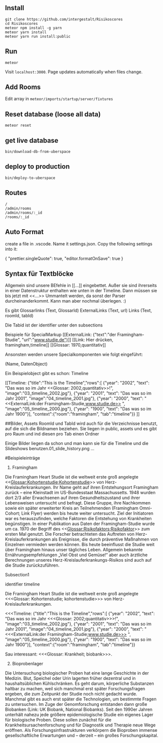 ## Install
```
git clone https://github.com/intergestalt/Risikoscores
cd Risikoscores
meteor npm install -g yarn
meteor yarn install
meteor yarn run install:public
```
## Run
```
meteor
```
Visit `localhost:3000`. Page updates automatically when files change.

## Add Rooms
Edit array in `meteor/imports/startup/server/fixtures`

## Reset database (loose all data)
`meteor reset`

## get live database

`bin/download-db-from-uberspace`

## deploy to production

`bin/deploy-to-uberspace`

## Routes
```
/
/admin/rooms
/admin/rooms/:_id
/rooms/:_id
```

## Auto Format
create a file in .vscode. 
Name it settings.json.
Copy the following settings into it:

{
  "prettier.singleQuote": true,
  "editor.formatOnSave": true
}

## Syntax für Textblöcke

Allgemein sind unsere BEfehle in [[...]] eingebettet. Außer sie sind ihrerseits in einer Datenstruktur enthalten wie unten in der Timeline. Dann müssen sie bis jetzt mit <<...>> Ummantelt werden, da sonst der Parser durcheinanderkommt. Kann man aber nochmal überlegen. :)

Es gibt 
Glossarlinks (Text, GlossarId)
ExternalLinks (Text, url)
Links (Text, roomId, tabId)

Die Tabid ist der identifier unter den subsections

Beispiele für SpecialMarkup
[[ExternalLink: {"text":"der Framingham-Studie", "url":"www.studie.de"}]]
[[Link: Hier drücken, framingham,timeline]]
[[Glossar: 1970,quantitativ]]

Ansonsten werden unsere Specialkomponenten wie folgt eingeführt:

(Name, DatenObject)

Ein Beispielobject gibt es schon: Timeline

[[Timeline: {"title":"This is the Timeline","rows":[
{"year": "2002", "text": "Das was so im Jahr <<Glossar: 2002,quantitativ>>!", "image":"03_timeline_2002.jpg"},
{"year": "2001", "text": "Das was so im Jahr 2001", "image":"04_timeline_2001.jpg"},
{"year": "2000", "text": "<<ExternalLink:der Framingham-Studie,www.studie.de>> ", "image":"05_timeline_2000.jpg"},
{"year": "1900", "text": "Das was so im Jahr 1900"}],
"context":{"room":"framingham", "tab":"timeline"}}
]]

##Bilder, Assets
RoomId und TabId wird auch für die Verzeichnisse benutzt, auf die sich die Bildnamen beziehen. Sie liegen in public, assets und es gibt pro Raum und ind diesen pro Tab einen Ordner

Einige Bilder liegen da schon und man kann sie für die Timeline und die Slideshows benutzen.01_slide_history.png ...

#Beispieleinträge

1. Framingham

Die Framingham Heart Studie ist die weltweit erste groß angelegte <<<Glossar:Kohortenstudie;Kohortenstudie>>> von Herz-Kreislauferkrankungen. Ihr Name geht auf ihren Entstehungsort Framingham zurück – eine Kleinstadt im US-Bundesstaat Massachussetts. 1948 wurden dort 2/3 aller Erwachsenen auf ihren Gesundheitszustand und ihrer Lebensweisen untersucht und befragt. Diese Gruppe, ihre Nachkommen sowie ein später erweiterter Kreis an Teilnehmenden (Framingham Omni-Cohort; Link Flyer) werden bis heute weiter untersucht. Ziel der Initiatoren war es herauszufinden, welche Faktoren die Entstehung von Krankheiten begünstigen. In einer Publikation aus Daten der Framingham-Studie wurde um ca. 1970 der Begriff des <<<Glossar:Risikofaktors;Risikofaktor>>> zum ersten Mal genutzt. Die Forscher betrachteten das Auftreten von Herz-Kreislauferkrankungen als Ereignisse, die durch präventive Maßnahmen von Einzelnen vermieden werden können. Bis heute beeinflusst die Studie weit über Framingham hinaus unser tägliches Leben. Allgemein bekannte Ernährungsempfehlungen „Viel Obst und Gemüse!“ aber auch ärztliche Berechnungen unseres Herz-Kreislauferkrankungs-Risikos sind auch auf die Studie zurückzuführen.


Subsection1

identifier timeline

Die Framingham Heart Studie ist die weltweit erste groß angelegte <<<Glossar: Kohortenstudie; kohortenstudie>>> von Herz-Kreislauferkrankungen.

<<<Timeline: {"title":"This is the Timeline","rows":[
{"year": "2002", "text": "Das was so im Jahr <<<Glossar: 2002;quantitativ>>>!", "image":"03_timeline_2002.jpg"},
{"year": "2001", "text": "Das was so im Jahr 2001", "image":"04_timeline_2001.jpg"},
{"year": "2000", "text": "<<<ExternalLink:der Framingham-Studie;www.studie.de>>> ", "image":"05_timeline_2000.jpg"},
{"year": "1900", "text": "Das was so im Jahr 1900"}],
"context":{"room":"framingham", "tab":"timeline"}}
>>>

Sau interessant: <<<Glossar: Krankheit;  biobank>>>.

2. Bioprobenlager 

 Die Untersuchung biologischer Proben hat eine lange Geschichte in der Medizin. Blut, Speichel oder Urin lagerten früher dezentral und in haushaltsüblichen Kühlschränken. Es geht darum, körperliche Substanzen haltbar zu  machen, weil sich manchmal erst später Forschungsfragen ergeben, die zum Zeitpunkt der Studie noch nicht gedacht wurde. Manchmal gibt es auch erst später die Technologien, um bestimmte Fragen zu untersuchen. Im Zuge der Genomforschung entstanden dann große Biobanken (Link: UK Biobank, National Biobanks). Seit den 1990er Jahren unterhält nahezu jede größere epidemiologische Studie ein eigenes Lager für biologische Proben. Diese sollen zunächst für die Krankheitsursachenforschung und für Diagnostik und Therapie neue Wege eröffnen. Als Forschungsinfrastrukturen verkörpern die Bioproben immense gesellschaftliche Erwartungen und – derzeit – ein großes Forschungskapital. 